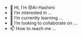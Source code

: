 - 👋 Hi, I’m @Al-Hashimi
- 👀 I’m interested in ...
- 🌱 I’m currently learning ...
- 💞️ I’m looking to collaborate on ...
- 📫 How to reach me ...

<!---
Al-Hashimi/Al-Hashimi is a ✨ special ✨ repository because its `README.md` (this file) appears on your GitHub profile.
You can click the Preview link to take a look at your changes.
--->
